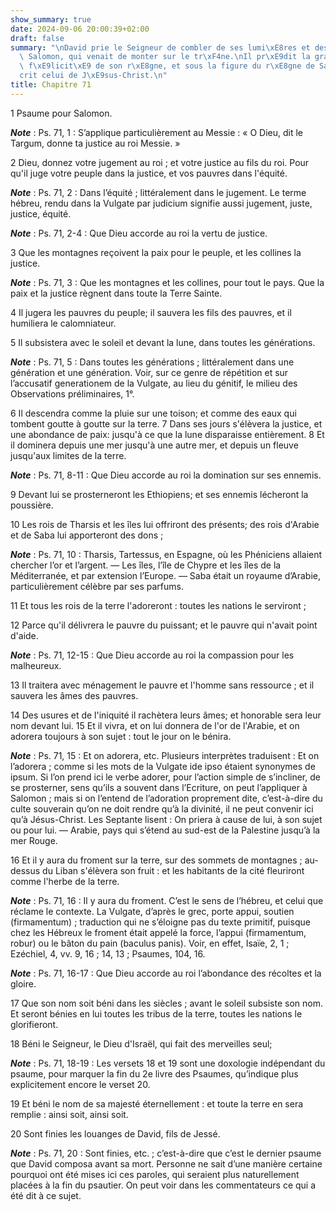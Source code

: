 ```yaml
---
show_summary: true
date: 2024-09-06 20:00:39+02:00
draft: false
summary: "\nDavid prie le Seigneur de combler de ses lumi\xE8res et des gr\xE2ces\
  \ Salomon, qui venait de monter sur le tr\xF4ne.\nIl pr\xE9dit la grandeur et la\
  \ f\xE9licit\xE9 de son r\xE8gne, et sous la figure du r\xE8gne de Salomon, il d\xE9\
  crit celui de J\xE9sus-Christ.\n"
title: Chapitre 71
---
```





1 Psaume pour Salomon.

***Note*** :  Ps. 71, 1 : S’applique particulièrement au Messie : « O Dieu, dit le Targum, donne ta justice au roi Messie. »


2 Dieu, donnez votre jugement au roi ; et votre justice au fils du roi. Pour qu'il juge votre peuple dans la justice, et vos pauvres dans l'équité.

***Note*** :  Ps. 71, 2 : Dans l’équité ; littéralement dans le jugement. Le terme hébreu, rendu dans la Vulgate par judicium signifie aussi jugement, juste, justice, équité.

***Note*** :  Ps. 71, 2-4 : Que Dieu accorde au roi la vertu de justice.


3 Que les montagnes reçoivent la paix pour le peuple, et les collines la justice.

***Note*** :  Ps. 71, 3 : Que les montagnes et les collines, pour tout le pays. Que la paix et la justice règnent dans toute la Terre Sainte.

4 Il jugera les pauvres du peuple; il sauvera les fils des pauvres, et il humiliera le calomniateur.


5 Il subsistera avec le soleil et devant la lune, dans toutes les générations.

***Note*** :  Ps. 71, 5 : Dans toutes les générations ; littéralement dans une génération et une génération. Voir, sur ce genre de répétition et sur l’accusatif generationem de la Vulgate, au lieu du génitif, le milieu des Observations préliminaires, 1°.

6 Il descendra comme la pluie sur une toison; et comme des eaux qui tombent goutte à goutte sur la terre. 7 Dans ses jours s'élèvera la justice, et une abondance de paix: jusqu'à ce que la lune disparaisse entièrement. 8 Et il dominera depuis une mer jusqu'à une autre mer, et depuis un fleuve jusqu'aux limites de la terre.

***Note*** :  Ps. 71, 8-11 : Que Dieu accorde au roi la domination sur ses ennemis.

9 Devant lui se prosterneront les Ethiopiens; et ses ennemis lécheront la poussière.


10 Les rois de Tharsis et les îles lui offriront des présents; des rois d'Arabie et de Saba lui apporteront des dons ;

***Note*** :  Ps. 71, 10 : Tharsis, Tartessus, en Espagne, où les Phéniciens allaient chercher l’or et l’argent. ― Les îles, l’île de Chypre et les îles de la Méditerranée, et par extension l’Europe. ― Saba était un royaume d’Arabie, particulièrement célèbre par ses parfums.

11 Et tous les rois de la terre l'adoreront : toutes les nations le serviront ;


12 Parce qu'il délivrera le pauvre du puissant; et le pauvre qui n'avait point d'aide.

***Note*** :  Ps. 71, 12-15 : Que Dieu accorde au roi la compassion pour les malheureux.

13 Il traitera avec ménagement le pauvre et l'homme sans ressource ; et il sauvera les âmes des pauvres.


14 Des usures et de l'iniquité il rachètera leurs âmes; et honorable sera leur nom devant lui. 15 Et il vivra, et on lui donnera de l'or de l'Arabie, et on adorera toujours à son sujet : tout le jour on le bénira.

***Note*** :  Ps. 71, 15 : Et on adorera, etc. Plusieurs interprètes traduisent : Et on l’adorera ; comme si les mots de la Vulgate ide ipso étaient synonymes de ipsum. Si l’on prend ici le verbe adorer, pour l’action simple de s’incliner, de se prosterner, sens qu’ils a souvent dans l’Ecriture, on peut l’appliquer à Salomon ; mais si on l’entend de l’adoration proprement dite, c’est-à-dire du culte souverain qu’on ne doit rendre qu’à la divinité, il ne peut convenir ici qu’à Jésus-Christ. Les Septante lisent : On priera à cause de lui, à son sujet ou pour lui. ― Arabie, pays qui s’étend au sud-est de la Palestine jusqu’à la mer Rouge.


16 Et il y aura du froment sur la terre, sur des sommets de montagnes ; au-dessus du Liban s'élèvera son fruit : et les habitants de la cité fleuriront comme l'herbe de la terre.

***Note*** :  Ps. 71, 16 : Il y aura du froment. C’est le sens de l’hébreu, et celui que réclame le contexte. La Vulgate, d’après le grec, porte appui, soutien (firmamentum) ; traduction qui ne s’éloigne pas du texte primitif, puisque chez les Hébreux le froment était appelé la force, l’appui (firmamentum, robur) ou le bâton du pain (baculus panis). Voir, en effet, Isaïe, 2, 1 ; Ezéchiel, 4, vv. 9, 16 ; 14, 13 ; Psaumes, 104, 16.

***Note*** :  Ps. 71, 16-17 : Que Dieu accorde au roi l’abondance des récoltes et la gloire.


17 Que son nom soit béni dans les siècles ; avant le soleil subsiste son nom. Et seront bénies en lui toutes les tribus de la terre, toutes les nations le glorifieront.


18 Béni le Seigneur, le Dieu d'Israël, qui fait des merveilles seul;

***Note*** :  Ps. 71, 18-19 : Les versets 18 et 19 sont une doxologie indépendant du psaume, pour marquer la fin du 2e livre des Psaumes, qu’indique plus explicitement encore le verset 20.

19 Et béni le nom de sa majesté éternellement : et toute la terre en sera remplie : ainsi soit, ainsi soit.


20 Sont finies les louanges de David, fils de Jessé.

***Note*** :  Ps. 71, 20 : Sont finies, etc. ; c’est-à-dire que c’est le dernier psaume que David composa avant sa mort. Personne ne sait d’une manière certaine pourquoi ont été mises ici ces paroles, qui seraient plus naturellement placées à la fin du psautier. On peut voir dans les commentateurs ce qui a été dit à ce sujet.

